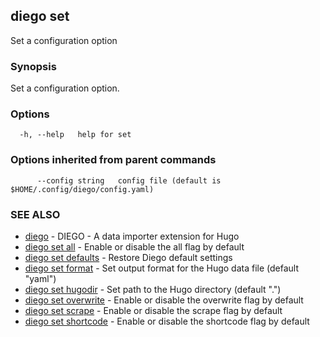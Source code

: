 ## diego set

Set a configuration option

### Synopsis

Set a configuration option.

### Options

```
  -h, --help   help for set
```

### Options inherited from parent commands

```
      --config string   config file (default is $HOME/.config/diego/config.yaml)
```

### SEE ALSO

* [diego](diego.md)	 - DIEGO - A data importer extension for Hugo
* [diego set all](diego_set_all.md)	 - Enable or disable the all flag by default
* [diego set defaults](diego_set_defaults.md)	 - Restore Diego default settings
* [diego set format](diego_set_format.md)	 - Set output format for the Hugo data file (default "yaml")
* [diego set hugodir](diego_set_hugodir.md)	 - Set path to the Hugo directory (default ".")
* [diego set overwrite](diego_set_overwrite.md)	 - Enable or disable the overwrite flag by default
* [diego set scrape](diego_set_scrape.md)	 - Enable or disable the scrape flag by default
* [diego set shortcode](diego_set_shortcode.md)	 - Enable or disable the shortcode flag by default

